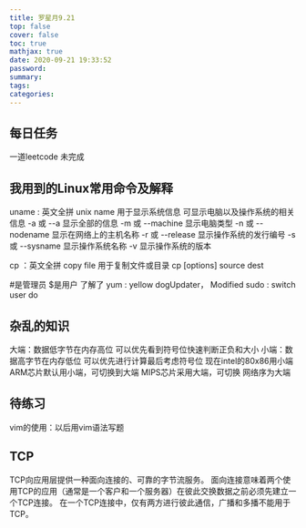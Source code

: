 ```yaml
---
title: 罗星月9.21
top: false
cover: false
toc: true
mathjax: true
date: 2020-09-21 19:33:52
password:
summary:
tags:
categories:
---
```


## 每日任务
 一道leetcode  未完成

## 我用到的Linux常用命令及解释

uname : 英文全拼 unix name  用于显示系统信息 可显示电脑以及操作系统的相关信息
-a 或 --a 显示全部的信息
-m 或 --machine 显示电脑类型
-n 或 --nodename 显示在网络上的主机名称
-r 或 --release 显示操作系统的发行编号
-s 或 --sysname 显示操作系统名称
-v 显示操作系统的版本

cp ：英文全拼 copy file 用于复制文件或目录
cp [options] source dest

#是管理员 $是用户
了解了
yum : yellow dogUpdater， Modified
sudo : switch user do
## 杂乱的知识
大端：数据低字节在内存高位 可以优先看到符号位快速判断正负和大小
小端：数据高字节在内存低位 可以优先进行计算最后考虑符号位
现在intel的80x86用小端
ARM芯片默认用小端，可切换到大端
MIPS芯片采用大端，可切换
网络序为大端

## 待练习
vim的使用：以后用vim语法写题
























## TCP

TCP向应用层提供一种面向连接的、可靠的字节流服务。
面向连接意味着两个使用TCP的应用（通常是一个客户和一个服务器）在彼此交换数据之前必须先建立一个TCP连接。
在一个TCP连接中，仅有两方进行彼此通信，广播和多播不能用于TCP。
